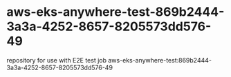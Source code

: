# aws-eks-anywhere-test-869b2444-3a3a-4252-8657-8205573dd576-49
repository for use with E2E test job aws-eks-anywhere-test:869b2444-3a3a-4252-8657-8205573dd576-49
